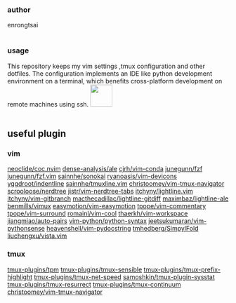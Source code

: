 ### author
enrongtsai
<br>
<br>
### usage
This repository keeps my vim settings ,tmux configuration and other dotfiles.
The configuration implements an IDE like python development environment on a terminal, which benefits cross-platform development on remote machines using ssh.
<img src="https://github.com/enrongtsai/dotfiles/tree/master/assets/screenshot.png" width="50">
<br>
<br>
## useful plugin
### vim
[neoclide/coc.nvim](https://github.com/neoclide/coc.nvim)
[dense-analysis/ale](https://github.com/dense-analysis/ale)
[cjrh/vim-conda](https://github.com/cjrh/vim-conda)
[junegunn/fzf](https://github.com/junegunn/fzf)
[junegunn/fzf.vim](https://github.com/junegunn/fzf.vim)
[sainnhe/sonokai](https://github.com/sainnhe/sonokai)
[ryanoasis/vim-devicons](https://github.com/ryanoasis/vim-devicons)
[yggdroot/indentline](https://github.com/yggdroot/indentline)
[sainnhe/tmuxline.vim](https://github.com/sainnhe/tmuxline.vim)
[christoomey/vim-tmux-navigator](https://github.com/christoomey/vim-tmux-navigator)
[scrooloose/nerdtree](https://github.com/scrooloose/nerdtree)
[jistr/vim-nerdtree-tabs](https://github.com/jistr/vim-nerdtree-tabs)
[itchyny/lightline.vim](https://github.com/itchyny/lightline.vim)
[itchyny/vim-gitbranch](https://github.com/itchyny/vim-gitbranch)
[macthecadillac/lightline-gitdiff](https://github.com/macthecadillac/lightline-gitdiff)
[maximbaz/lightline-ale](https://github.com/maximbaz/lightline-ale)
[benmills/vimux](https://github.com/benmills/vimux)
[easymotion/vim-easymotion](https://github.com/easymotion/vim-easymotion)
[tpope/vim-commentary](https://github.com/tpope/vim-commentary)
[tpope/vim-surround](https://github.com/tpope/vim-surround)
[romainl/vim-cool](https://github.com/romainl/vim-cool)
[thaerkh/vim-workspace](https://github.com/thaerkh/vim-workspace)
[jiangmiao/auto-pairs](https://github.com/jiangmiao/auto-pairs)
[vim-python/python-syntax](https://github.com/vim-python/python-syntax)
[jeetsukumaran/vim-pythonsense](https://github.com/jeetsukumaran/vim-pythonsense)
[heavenshell/vim-pydocstring](https://github.com/heavenshell/vim-pydocstring)
[tmhedberg/SimpylFold](https://github.com/tmhedberg/SimpylFold)
[liuchengxu/vista.vim](https://github.com/liuchengxu/vista.vim)
### tmux
[tmux-plugins/tpm](https://github.com/tmux-plugins/tpm)
[tmux-plugins/tmux-sensible](https://github.com/tmux-plugins/tmux-sensible)
[tmux-plugins/tmux-prefix-highlight](https://github.com/tmux-plugins/tmux-prefix-highlight)
[tmux-plugins/tmux-net-speed](https://github.com/tmux-plugins/tmux-net-speed)
[samoshkin/tmux-plugin-sysstat](https://github.com/samoshkin/tmux-plugin-sysstat)
[tmux-plugins/tmux-resurrect](https://github.com/tmux-plugins/tmux-resurrect)
[tmux-plugins/tmux-continuum](https://github.com/tmux-plugins/tmux-continuum)
[christoomey/vim-tmux-navigator](https://github.com/christoomey/vim-tmux-navigator)
